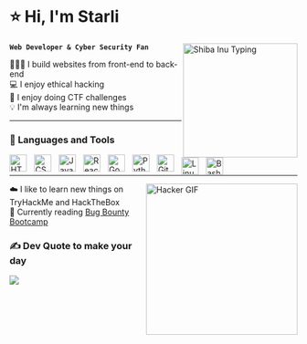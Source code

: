 

# ⭐ Hi, I'm Starli

<img align="right" width="200px" src="https://media.giphy.com/media/mCRJDo24UvJMA/giphy.gif" alt="Shiba Inu Typing"/>

**`Web Developer & Cyber Security Fan`**
<br/>

🧑🏻‍💻 I build websites from front-end to back-end <br/>
💻 I enjoy ethical hacking <br/>
🐾 I enjoy doing CTF challenges <br/>
💡 I'm always learning new things 



---

### 🧰 Languages and Tools

<img align="left" alt="HTML" width="30px" style="padding-right:10px;" src="https://cdn.jsdelivr.net/gh/devicons/devicon/icons/html5/html5-plain.svg" />
<img align="left" alt="CSS" width="30px" style="padding-right:10px;" src="https://cdn.jsdelivr.net/gh/devicons/devicon/icons/css3/css3-plain.svg" />
<img align="left" alt="JavaScript" width="30px" style="padding-right:10px;" src="https://cdn.jsdelivr.net/gh/devicons/devicon/icons/javascript/javascript-plain.svg" />
<img align="left" alt="React" width="30px" style="padding-right:10px;" src="https://cdn.jsdelivr.net/gh/devicons/devicon/icons/react/react-original.svg" />
<img align="left" alt="Go" width="30px" style="padding-right:10px;" src="https://cdn.jsdelivr.net/gh/devicons/devicon@latest/icons/go/go-original-wordmark.svg" />
<img align="left" alt="Python" width="30px" style="padding-right:10px;" src="https://cdn.jsdelivr.net/gh/devicons/devicon/icons/python/python-plain.svg" />
<img align="left" alt="Git" width="30px" style="padding-right:10px;" src="https://cdn.jsdelivr.net/gh/devicons/devicon/icons/git/git-original.svg" />
<img align="left" alt="Linux" width="30px" style="padding-right:10px;" src="https://cdn.jsdelivr.net/gh/devicons/devicon/icons/linux/linux-original.svg" />
<img align="left" alt="Bash" width="30px" style="padding-right:10px;" src="https://cdn.jsdelivr.net/gh/devicons/devicon/icons/bash/bash-original.svg" />
<br />

---


<img align="right" width="265px" src="https://media.giphy.com/media/3oriNLx3dUqFgVi86I/giphy.gif" alt="Hacker GIF" />

☁️ I like to learn new things on TryHackMe and HackTheBox <br/>
📘 Currently reading [Bug Bounty Bootcamp](https://www.amazon.com/Bug-Bounty-Bootcamp-Reporting-Vulnerabilities-ebook/dp/B08YK368Y3) <br/>




### ✍️ Dev Quote to make your day
![](https://quotes-github-readme.vercel.app/api?type=horizontal&theme=tokyonight)


